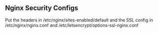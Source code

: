 ## Nginx Security Configs

Put the headers in /etc/nginx/sites-enabled/default and the SSL config in /etc/nginx/nginx.conf and /etc/letsencrypt/options-ssl-nginx.conf

